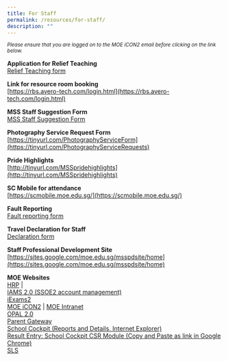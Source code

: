```yaml
---
title: For Staff
permalink: /resources/for-staff/
description: ""
---
```

<p><small><em>Please ensure that you are logged on to the MOE iCON2 email before clicking on the link below.</em></small></p>

**Application for Relief Teaching**  
[Relief Teaching form](https://docs.google.com/forms/d/e/1FAIpQLSeD6boRPhJk5vUyMbKpr8OgFjj5rN9o80B4Mw3QjP2STD2Reg/viewform?usp=sf_link)

**Link for resource room booking**  
[https://rbs.avero-tech.com/login.html](https://rbs.avero-tech.com/login.html)

**MSS Staff Suggestion Form**  
[MSS Staff Suggestion Form](https://forms.gle/nVKVBwrYTCMCKbcD9)

**Photography Service Request Form**  
[https://tinyurl.com/PhotographyServiceForm](https://tinyurl.com/PhotographyServiceRequests)

**Pride Highlights**  
[http://tinyurl.com/MSSpridehighlights](http://tinyurl.com/MSSpridehighlights)

**SC Mobile for attendance**  
[https://scmobile.moe.edu.sg/](https://scmobile.moe.edu.sg/)

**Fault Reporting**  
[Fault reporting form](https://form.gov.sg/#!/5b043cf79beb1e001aecff01)

**Travel Declaration for Staff**  
[Declaration form](https://form.gov.sg/5e28f7413acc0e0011419cde)

**Staff Professional Development Site**
[https://sites.google.com/moe.edu.sg/msspdsite/home](https://sites.google.com/moe.edu.sg/msspdsite/home)

**MOE Websites** <br>
[HRP](https://www.hrp.gov.sg/hrp/#/) | <br>
[IAMS 2.0 (SSOE2 account management)](https://identity.moe.edu.sg/identity)  
[iExams2](https://iexams.seab.gov.sg/login)  
[MOE iCON2](https://icon.moe.edu.sg/) | [MOE Intranet](https://intranet.moe.gov.sg/) <br>
[OPAL 2.0](https://idm.opal2.moe.edu.sg/account/login?returnUrl=%2Fconnect%2Fauthorize%2Fcallback%3Fresponse_type%3Dcode%26client_id%3DOpal2WebApp%26state%3DgLnJjdvhqoTm8rYfvx3zuAKXIwWcyJaBmkn8Kdea8cHX-%26redirect_uri%3Dhttps%253A%252F%252Fwww.opal2.moe.edu.sg%252Fapp%252Findex.html%26scope%3Dcxprofile%2520openid%2520cxDomainInternalApi%26code_challenge%3DPZ2fBl6FjMSxAmmVIVvIWVShcR6vCi1u5CT0i6Grbs0%26code_challenge_method%3DS256%26nonce%3DgLnJjdvhqoTm8rYfvx3zuAKXIwWcyJaBmkn8Kdea8cHX-) <br>
[Parent Gateway](https://pg.moe.edu.sg/)  <br>
[School Cockpit (Reports and Details, Internet Explorer)](https://schoolcockpit.moe.gov.sg/)  <br>
[Result Entry: School Cockpit CSR Module (Copy and Paste as link in Google Chrome)](https://schoolcockpit.moe.gov.sg/academic) <br>
[SLS](https://vle.learning.moe.edu.sg/login)